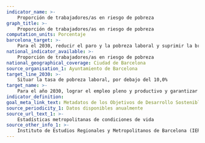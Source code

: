 ```yaml
---
indicator_name: >-
    Proporción de trabajadores/as en riesgo de pobreza
graph_title: >-
    Proporción de trabajadores/as en riesgo de pobreza
computation_units: Porcentaje
barcelona_target: >-
    Para el 2030, reducir el paro y la pobreza laboral y suprimir la brecha salarial de género, con un esfuerzo redoblado por la inclusión laboral de las personas con discapacidad
national_indicator_available: >-
    Proporción de trabajadores/as en riesgo de pobreza
national_geographical_coverage: Ciudad de Barcelona
source_organisation_1: Ayuntamiento de Barcelona
target_line_2030: >-
    Situar la tasa de pobreza laboral, por debajo del 10,0%
target_name: >-
    Para el año 2030, lograr el empleo pleno y productivo y garantizar un trabajo decente para todos los hombres y las mujeres, incluidas las personas jóvenes y las personas con discapacidad, así como la igualdad de remuneración por trabajo de igual valor
indicator_definition:
goal_meta_link_text: Metadatos de los Objetivos de Desarrollo Sostenible de las Naciones Unidas (pdf 894kB)
source_periodicity_1: Datos disponibles anualmente
source_url_text_1: >-
    Estadísticas metropolitanas de condiciones de vida
source_other_info_1: >-
    Instituto de Estudios Regionales y Metropolitanos de Barcelona (IERMB)
---
```

